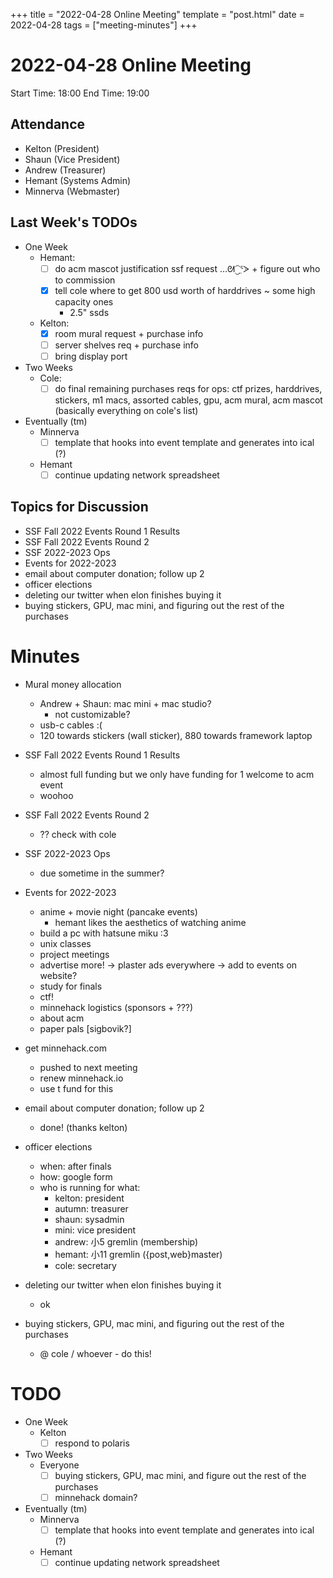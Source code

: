 +++
title = "2022-04-28 Online Meeting"
template = "post.html"
date = 2022-04-28
tags = ["meeting-minutes"]
+++
# 2022-04-28 Online Meeting

Start Time: 18:00 
End Time:   19:00

## Attendance
- Kelton	  (President)
- Shaun		  (Vice President)
- Andrew	  (Treasurer)
- Hemant	  (Systems Admin)
- Minnerva	(Webmaster)

## Last Week's TODOs
- One Week
  - Hemant: 
    - [ ] do acm mascot justification ssf request …ᘛ⁐̤ᕐᐷ + figure out who to commission
    - [X] tell cole where to get 800 usd worth of harddrives ~ some high capacity ones
      - 2.5" ssds
  - Kelton:
    - [X] room mural request + purchase info 
    - [ ] server shelves req + purchase info
    - [ ] bring display port

- Two Weeks
  - Cole:
    - [ ] do final remaining purchases reqs for ops: ctf prizes, harddrives, stickers, m1 macs, assorted cables, gpu, acm mural, acm mascot (basically everything on cole's list)

- Eventually (tm)
  - Minnerva
    - [ ] template that hooks into event template and generates into ical (?)
  - Hemant
    - [ ] continue updating network spreadsheet

## Topics for Discussion
- SSF Fall 2022 Events Round 1 Results
- SSF Fall 2022 Events Round 2
- SSF 2022-2023 Ops
- Events for 2022-2023
- email about computer donation; follow up 2
- officer elections
- deleting our twitter when elon finishes buying it
- buying stickers, GPU, mac mini, and figuring out the rest of the purchases 

# Minutes
- Mural money allocation
  - Andrew + Shaun: mac mini + mac studio?
    - not customizable?
  - usb-c cables :(
  - 120 towards stickers (wall sticker), 880 towards framework laptop

- SSF Fall 2022 Events Round 1 Results
  - almost full funding but we only have funding for 1 welcome to acm event
  - woohoo
- SSF Fall 2022 Events Round 2
  - ?? check with cole
- SSF 2022-2023 Ops
  - due sometime in the summer?

- Events for 2022-2023
  - anime + movie night (pancake events)
    - hemant likes the aesthetics of watching anime
  - build a pc with hatsune miku :3
  - unix classes
  - project meetings
  - advertise more! -> plaster ads everywhere -> add to events on website?
  - study for finals
  - ctf!
  - minnehack logistics (sponsors + ???)
  - about acm
  - paper pals [sigbovik?]

- get minnehack.com
  - pushed to next meeting
  - renew minnehack.io
  - use t fund for this

- email about computer donation; follow up 2
  - done! (thanks kelton)

- officer elections
  - when: after finals
  - how: google form
  - who is running for what:
    - kelton: president
    - autumn: treasurer
    - shaun: sysadmin
    - mini: vice president
    - andrew: 小5 gremlin (membership)
    - hemant: 小11 gremlin ({post,web}master)
    - cole: secretary

- deleting our twitter when elon finishes buying it
  - ok

- buying stickers, GPU, mac mini, and figuring out the rest of the purchases
  - @ cole / whoever - do this!
  
# TODO
- One Week
  - Kelton
    - [ ] respond to polaris
- Two Weeks
  - Everyone
    - [ ] buying stickers, GPU, mac mini, and figure out the rest of the purchases
    - [ ] minnehack domain?

- Eventually (tm)
  - Minnerva
    - [ ] template that hooks into event template and generates into ical (?)
  - Hemant
    - [ ] continue updating network spreadsheet